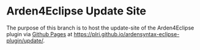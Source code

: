 # Arden4Eclipse Update Site

The purpose of this branch is to host the update-site of the Arden4Eclipse plugin via [Github Pages](https://pages.github.com/) at <https://plri.github.io/ardensyntax-eclipse-plugin/update/>.
